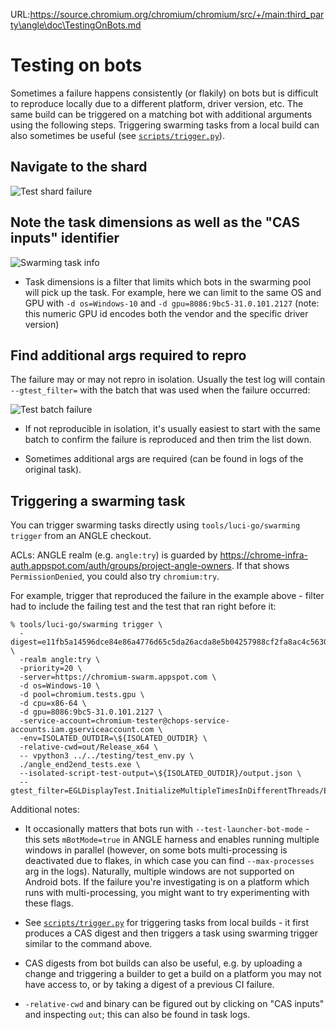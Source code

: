 URL:https://source.chromium.org/chromium/chromium/src/+/main:third_party\angle\doc\TestingOnBots.md
# Testing on bots

Sometimes a failure happens consistently (or flakily) on bots but is difficult to reproduce locally
due to a different platform, driver version, etc. The same build can be triggered on a matching bot
with additional arguments using the following steps. Triggering swarming tasks from a local build
can also sometimes be useful (see [`scripts/trigger.py`](../scripts/trigger.py)).

## Navigate to the shard

![Test shard failure](img/TestShardFailure.png)

## Note the task dimensions as well as the "CAS inputs" identifier

![Swarming task info](img/SwarmingTaskInfo.png)

* Task dimensions is a filter that limits which bots in the swarming pool will pick up the task. For
  example, here we can limit to the same OS and GPU with `-d os=Windows-10` and
  `-d gpu=8086:9bc5-31.0.101.2127` (note: this numeric GPU id encodes both the vendor and the
  specific driver version)

## Find additional args required to repro

The failure may or may not repro in isolation. Usually the test log will contain `--gtest_filter=`
with the batch that was used when the failure occurred:

![Test batch failure](img/TestBatchFailure.png)

* If not reproducible in isolation, it's usually easiest to start with the same batch to confirm the
  failure is reproduced and then trim the list down.

* Sometimes additional args are required (can be found in logs of the original task).

## Triggering a swarming task

You can trigger swarming tasks directly using `tools/luci-go/swarming trigger` from an ANGLE
checkout.

ACLs: ANGLE realm (e.g. `angle:try`) is guarded by
https://chrome-infra-auth.appspot.com/auth/groups/project-angle-owners. If that shows
`PermissionDenied`, you could also try `chromium:try`.

For example, trigger that reproduced the failure in the example above - filter had to include the
failing test and the test that ran right before it:

```
% tools/luci-go/swarming trigger \
  -digest=e11fb5a14596dce84e86a4776d65c5da26acda8e5b04257988cf2fa8ac4c5630/399 \
  -realm angle:try \
  -priority=20 \
  -server=https://chromium-swarm.appspot.com \
  -d os=Windows-10 \
  -d pool=chromium.tests.gpu \
  -d cpu=x86-64 \
  -d gpu=8086:9bc5-31.0.101.2127 \
  -service-account=chromium-tester@chops-service-accounts.iam.gserviceaccount.com \
  -env=ISOLATED_OUTDIR=\${ISOLATED_OUTDIR} \
  -relative-cwd=out/Release_x64 \
  -- vpython3 ../../testing/test_env.py \
  ./angle_end2end_tests.exe \
  --isolated-script-test-output=\${ISOLATED_OUTDIR}/output.json \
  --gtest_filter=EGLDisplayTest.InitializeMultipleTimesInDifferentThreads/ES2_D3D11_NoFixture:EGLPresentPathD3D11.ClientBufferPresentPathFast/ES2_D3D11_NoFixture
```

Additional notes:

* It occasionally matters that bots run with `--test-launcher-bot-mode` - this sets `mBotMode=true`
  in ANGLE harness and enables running multiple windows in parallel (however, on some bots
  multi-processing is deactivated due to flakes, in which case you can find `--max-processes` arg
  in the logs). Naturally, multiple windows are not supported on Android bots. If the failure
  you're investigating is on a platform which runs with multi-processing, you might want to try
  experimenting with these flags.

* See [`scripts/trigger.py`](../scripts/trigger.py) for triggering tasks from local builds - it
  first produces a CAS digest and then triggers a task using swarming trigger similar to the
  command above.

* CAS digests from bot builds can also be useful, e.g. by uploading a change and triggering a
  builder to get a build on a platform you may not have access to, or by taking a digest of a
  previous CI failure.

* `-relative-cwd` and binary can be figured out by clicking on "CAS inputs" and inspecting `out`;
  this can also be found in task logs.
